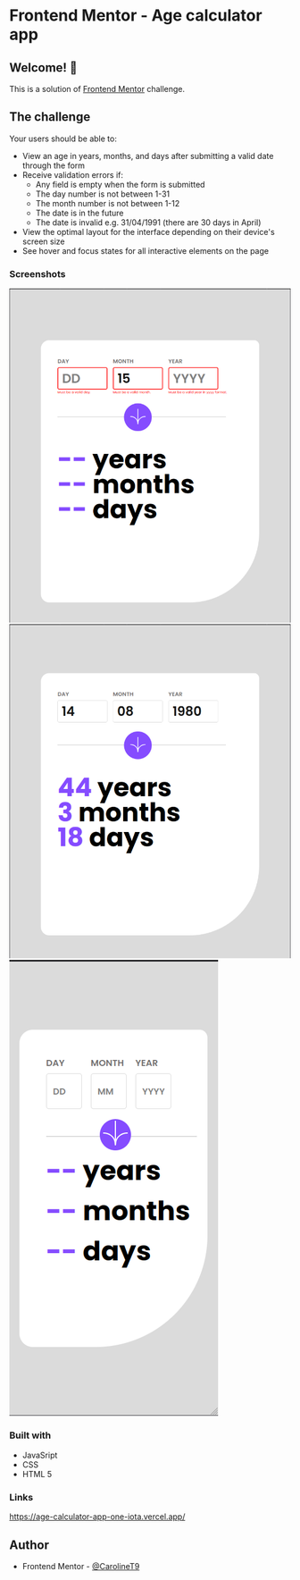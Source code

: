 # Frontend Mentor - Age calculator app

## Welcome! 👋

This is a solution of [Frontend Mentor](https://www.frontendmentor.io) challenge. 



## The challenge



Your users should be able to: 

- View an age in years, months, and days after submitting a valid date through the form
- Receive validation errors if:
  - Any field is empty when the form is submitted
  - The day number is not between 1-31
  - The month number is not between 1-12
  - The date is in the future
  - The date is invalid e.g. 31/04/1991 (there are 30 days in April)
- View the optimal layout for the interface depending on their device's screen size
- See hover and focus states for all interactive elements on the page


### Screenshots

![](./assets/images/age-calculator-active.png)
![](./assets/images/age-calculator-desktop.png)
![](./assets/images/age-calculator-mobile.png)

### Built with
- JavaSript
- CSS
- HTML 5

### Links
https://age-calculator-app-one-iota.vercel.app/
## Author
- Frontend Mentor - [@CarolineT9](https://www.frontendmentor.io/profile/CarolineT9)
